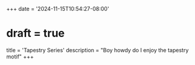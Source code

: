 +++
date = '2024-11-15T10:54:27-08:00'
# draft = true
title = 'Tapestry Series'
description = "Boy howdy do I enjoy the tapestry motif"
+++
